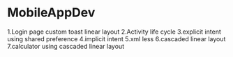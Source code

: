 # MobileAppDev
1.Login page custom toast linear layout
2.Activity life cycle
3.explicit intent using shared preference
4.implicit intent
5.xml less
6.cascaded linear layout
7.calculator using cascaded linear layout
